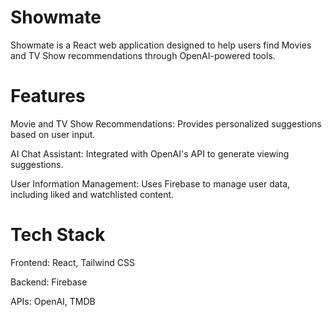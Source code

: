 # Showmate
Showmate is a React web application designed to help users find Movies and TV Show recommendations through OpenAI-powered tools.

# Features
Movie and TV Show Recommendations: Provides personalized suggestions based on user input.

AI Chat Assistant: Integrated with OpenAI's API to generate viewing suggestions.

User Information Management: Uses Firebase to manage user data, including liked and watchlisted content.

# Tech Stack
Frontend: React, Tailwind CSS

Backend: Firebase

APIs: OpenAI, TMDB
